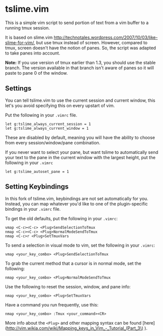 tslime.vim
==========

This is a simple vim script to send portion of text from a vim buffer to a
running tmux session.

It is based on slime.vim http://technotales.wordpress.com/2007/10/03/like-slime-for-vim/,
but use tmux instead of screen. However, compared to tmux, screen doesn't
have the notion of panes. So, the script was adapted to take panes into
account.

**Note:** If you use version of tmux earlier than 1.3, you should use the stable
branch. The version available in that branch isn't aware of panes so it
will paste to pane 0 of the window.

Settings
--------

You can tell tslime.vim to use the current session and current window, this let's you 
avoid specifying this on every upstart of vim.

Put the following in your `.vimrc` file.

``` vim
let g:tslime_always_current_session = 1
let g:tslime_always_current_window = 1
```

These are disabled by default, meaning you will have the ability to choose from every 
session/window/pane combination.

If you never want to select your pane, but want tslime to automatically send your text to
the pane in the current window with the largest height, put the following in your `.vimrc`

```vim
let g:tslime_autoset_pane = 1
```

Setting Keybindings
-------------------

In this fork of tslime.vim, keybindings are not set automatically
for you. Instead, you can map whatever you'd like to one of the
plugin-specific bindings in your `.vimrc` file.

To get the old defaults, put the following in your `.vimrc`:

``` vim
vmap <C-c><C-c> <Plug>SendSelectionToTmux
nmap <C-c><C-c> <Plug>NormalModeSendToTmux
nmap <C-c>r <Plug>SetTmuxVars
```

To send a selection in visual mode to vim, set the following in your `.vimrc`:

``` vim
vmap <your_key_combo> <Plug>SendSelectionToTmux
```

To grab the current method that a cursor is in normal mode, set the following:

``` vim
nmap <your_key_combo> <Plug>NormalModeSendToTmux
```

Use the following to reset the session, window, and pane info:

``` vim
nmap <your_key_combo> <Plug>SetTmuxVars
```

Have a command you run frequently, use this:

``` vim
nmap <your_key_combo> :Tmux <your_command><CR>
```

More info about the `<Plug>` and other mapping syntax can be found
[here](http://vim.wikia.com/wiki/Mapping_keys_in_Vim_-_Tutorial_(Part_3\) ).
